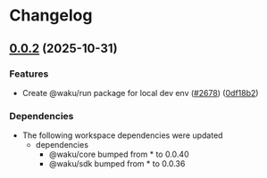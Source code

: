 # Changelog

## [0.0.2](https://github.com/waku-org/js-waku/compare/run-v0.0.1...run-v0.0.2) (2025-10-31)


### Features

* Create @waku/run package for local dev env ([#2678](https://github.com/waku-org/js-waku/issues/2678)) ([0df18b2](https://github.com/waku-org/js-waku/commit/0df18b2a75f558f86f03c7f1c1e4b5e89d92f009))


### Dependencies

* The following workspace dependencies were updated
  * dependencies
    * @waku/core bumped from * to 0.0.40
    * @waku/sdk bumped from * to 0.0.36
